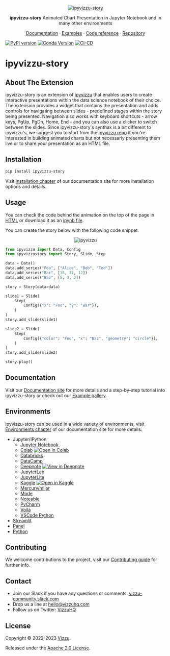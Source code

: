 <p align="center">
  <a href="https://github.com/vizzuhq/ipyvizzu-story">
    <img src="https://github.com/vizzuhq/ipyvizzu-story/raw/main/docs/examples/demo/ipyvizzu-story.gif" alt="ipyvizzu-story" />
  </a>
  <p align="center"><b>ipyvizzu-story</b> Animated Chart Presentation in Jupyter Notebook and in many other environments</p>
  <p align="center">
    <a href="https://vizzuhq.github.io/ipyvizzu-story/">Documentation</a>
    · <a href="https://vizzuhq.github.io/ipyvizzu-story/examples/index.html">Examples</a>
    · <a href="https://vizzuhq.github.io/ipyvizzu-story/reference/ipyvizzustory/index.html">Code reference</a>
    · <a href="https://github.com/vizzuhq/ipyvizzu-story">Repository</a>
  </p>
</p>

[![PyPI version](https://badge.fury.io/py/ipyvizzu-story.svg)](https://badge.fury.io/py/ipyvizzu-story)
[![Conda Version](https://img.shields.io/conda/vn/conda-forge/ipyvizzu-story.svg)](https://anaconda.org/conda-forge/ipyvizzu-story)
[![CI-CD](https://github.com/vizzuhq/ipyvizzu-story/actions/workflows/cicd.yml/badge.svg?branch=main)](https://github.com/vizzuhq/ipyvizzu-story/actions/workflows/cicd.yml)

# ipyvizzu-story

## About The Extension

ipyvizzu-story is an extension of
[ipyvizzu](https://github.com/vizzuhq/ipyvizzu) that enables users to create
interactive presentations within the data science notebook of their choice. The
extension provides a widget that contains the presentation and adds controls for
navigating between slides - predefined stages within the story being presented.
Navigation also works with keyboard shortcuts - arrow keys, PgUp, PgDn, Home,
End - and you can also use a clicker to switch between the slides. Since
ipyvizzu-story's synthax is a bit different to ipyvizzu's, we suggest you to
start from the [ipyvizzu repo](https://github.com/vizzuhq/ipyvizzu) if you're
interested in building animated charts but not necessarly presenting them live
or to share your presentation as an HTML file.

## Installation

```sh
pip install ipyvizzu-story
```

Visit
[Installation chapter](https://vizzuhq.github.io/ipyvizzu-story/installation.html)
of our documentation site for more installation options and details.

## Usage

You can check the code behind the animation on the top of the page in
[HTML](https://vizzuhq.github.io/ipyvizzu-story/examples/complex/complex.html)
or download it as an
[ipynb file](https://vizzuhq.github.io/ipyvizzu-story/examples/demo/ipyvizzu-story_example.ipynb).

You can create the story below with the following code snippet.

<p align="center">
  <img src="https://github.com/vizzuhq/vizzu-ext-js-story/raw/main/assets/readme-example.gif" alt="ipyvizzu" />
</p>

```python
from ipyvizzu import Data, Config
from ipyvizzustory import Story, Slide, Step

data = Data()
data.add_series("Foo", ["Alice", "Bob", "Ted"])
data.add_series("Bar", [15, 32, 12])
data.add_series("Baz", [5, 3, 2])

story = Story(data=data)

slide1 = Slide(
    Step(
        Config({"x": "Foo", "y": "Bar"}),
    )
)
story.add_slide(slide1)

slide2 = Slide(
    Step(
        Config({"color": "Foo", "x": "Baz", "geometry": "circle"}),
    )
)
story.add_slide(slide2)

story.play()
```

## Documentation

Visit our
[Documentation site](https://vizzuhq.github.io/ipyvizzu-story/index.html) for
more details and a step-by-step tutorial into ipyvizzu-story or check out our
[Example gallery](https://vizzuhq.github.io/ipyvizzu-story/examples/index.html).

## Environments

ipyvizzu-story can be used in a wide variety of environments, visit
[Environments chapter](https://vizzuhq.github.io/ipyvizzu-story/environments/index.html)
of our documentation site for more details.

- Jupyter/IPython
  - [Jupyter Notebook](https://vizzuhq.github.io/ipyvizzu-story/environments/jupyter/jupyternotebook.html)
  - [Colab](https://vizzuhq.github.io/ipyvizzu-story/environments/jupyter/colab.html)
    [![Open in Colab](https://colab.research.google.com/assets/colab-badge.svg)](https://colab.research.google.com/drive/1VnmuPHm7Ynk6aZiWN0QcnIqGGW5ODnFf?usp=sharing)
  - [Databricks](https://vizzuhq.github.io/ipyvizzu-story/environments/jupyter/databricks.html)
  - [DataCamp](https://vizzuhq.github.io/ipyvizzu-story/environments/jupyter/datacamp.html)
  - [Deepnote](https://vizzuhq.github.io/ipyvizzu-story/environments/jupyter/deepnote.html)
    [![View in Deepnote](https://deepnote.com/static/buttons/view-in-deepnote.svg)](https://deepnote.com/workspace/david-andras-vegh-bc03-79fd3a98-abaf-40c0-8b52-9f3e438a73fc/project/ipyvizzu-story-demo-11b5d5eb-7f68-44c4-b1a7-347fde1a8f64)
  - [JupyterLab](https://vizzuhq.github.io/ipyvizzu-story/environments/jupyter/jupyterlab.html)
  - [JupyterLite](https://vizzuhq.github.io/ipyvizzu-story/environments/jupyter/jupyterlite.html)
  - [Kaggle](https://vizzuhq.github.io/ipyvizzu-story/environments/jupyter/kaggle.html)
    [![Open in Kaggle](https://kaggle.com/static/images/open-in-kaggle.svg)](https://www.kaggle.com/dvidandrsvgh/ipyvizzu-story-demo)
  - [Mercury/mljar](https://vizzuhq.github.io/ipyvizzu-story/environments/jupyter/mercury.html)
  - [Mode](https://vizzuhq.github.io/ipyvizzu-story/environments/jupyter/mode.html)
  - [Noteable](https://vizzuhq.github.io/ipyvizzu-story/environments/jupyter/noteable.html)
  - [PyCharm](https://vizzuhq.github.io/ipyvizzu-story/environments/jupyter/pycharm.html)
  - [Voilà](https://vizzuhq.github.io/ipyvizzu-story/environments/jupyter/voila.html)
  - [VSCode Python](https://vizzuhq.github.io/ipyvizzu-story/environments/jupyter/vscode.html)
- [Streamlit](https://vizzuhq.github.io/ipyvizzu-story/environments/streamlit.html)
- [Panel](https://vizzuhq.github.io/ipyvizzu-story/environments/panel.html)
- [Python](https://vizzuhq.github.io/ipyvizzu-story/environments/python.html)

## Contributing

We welcome contributions to the project, visit our
[Contributing guide](https://vizzuhq.github.io/ipyvizzu-story/CONTRIBUTING.html)
for further info.

## Contact

- Join our Slack if you have any questions or comments:
  [vizzu-community.slack.com](https://join.slack.com/t/vizzu-community/shared_invite/zt-w2nqhq44-2CCWL4o7qn2Ns1EFSf9kEg)
- Drop us a line at hello@vizzuhq.com
- Follow us on Twitter: [VizzuHQ](https://twitter.com/VizzuHQ)

## License

Copyright © 2022-2023 [Vizzu](https://vizzuhq.com).

Released under the
[Apache 2.0 License](https://vizzuhq.github.io/ipyvizzu-story/LICENSE.html).
